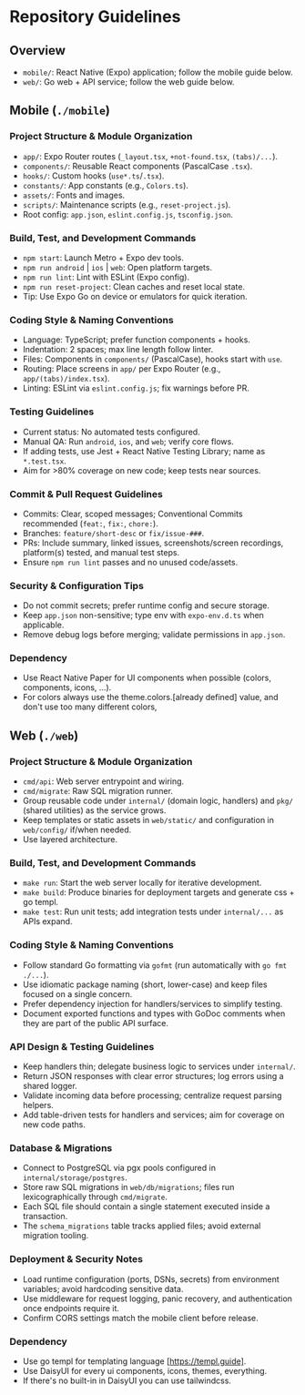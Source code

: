 # Repository Guidelines

## Overview
- `mobile/`: React Native (Expo) application; follow the mobile guide below.
- `web/`: Go web + API service; follow the web guide below.

## Mobile (`./mobile`)

### Project Structure & Module Organization
- `app/`: Expo Router routes (`_layout.tsx`, `+not-found.tsx`, `(tabs)/...`).
- `components/`: Reusable React components (PascalCase `.tsx`).
- `hooks/`: Custom hooks (`use*.ts`/`.tsx`).
- `constants/`: App constants (e.g., `Colors.ts`).
- `assets/`: Fonts and images.
- `scripts/`: Maintenance scripts (e.g., `reset-project.js`).
- Root config: `app.json`, `eslint.config.js`, `tsconfig.json`.

### Build, Test, and Development Commands
- `npm start`: Launch Metro + Expo dev tools.
- `npm run android` | `ios` | `web`: Open platform targets.
- `npm run lint`: Lint with ESLint (Expo config).
- `npm run reset-project`: Clean caches and reset local state.
- Tip: Use Expo Go on device or emulators for quick iteration.

### Coding Style & Naming Conventions
- Language: TypeScript; prefer function components + hooks.
- Indentation: 2 spaces; max line length follow linter.
- Files: Components in `components/` (PascalCase), hooks start with `use`.
- Routing: Place screens in `app/` per Expo Router (e.g., `app/(tabs)/index.tsx`).
- Linting: ESLint via `eslint.config.js`; fix warnings before PR.

### Testing Guidelines
- Current status: No automated tests configured.
- Manual QA: Run `android`, `ios`, and `web`; verify core flows.
- If adding tests, use Jest + React Native Testing Library; name as `*.test.tsx`.
- Aim for >80% coverage on new code; keep tests near sources.

### Commit & Pull Request Guidelines
- Commits: Clear, scoped messages; Conventional Commits recommended (`feat:`, `fix:`, `chore:`).
- Branches: `feature/short-desc` or `fix/issue-###`.
- PRs: Include summary, linked issues, screenshots/screen recordings, platform(s) tested, and manual test steps.
- Ensure `npm run lint` passes and no unused code/assets.

### Security & Configuration Tips
- Do not commit secrets; prefer runtime config and secure storage.
- Keep `app.json` non-sensitive; type env with `expo-env.d.ts` when applicable.
- Remove debug logs before merging; validate permissions in `app.json`.

### Dependency
- Use React Native Paper for UI components when possible (colors, components, icons, ...).
- For colors always use the theme.colors.[already defined] value, and don't use too many different colors, 

## Web (`./web`)

### Project Structure & Module Organization
- `cmd/api`: Web server entrypoint and wiring.
- `cmd/migrate`: Raw SQL migration runner.
- Group reusable code under `internal/` (domain logic, handlers) and `pkg/` (shared utilities) as the service grows.
- Keep templates or static assets in `web/static/` and configuration in `web/config/` if/when needed.
- Use layered architecture.

### Build, Test, and Development Commands
- `make run`: Start the web server locally for iterative development.
- `make build`: Produce binaries for deployment targets and generate css + go templ.
- `make test`: Run unit tests; add integration tests under `internal/...` as APIs expand.

### Coding Style & Naming Conventions
- Follow standard Go formatting via `gofmt` (run automatically with `go fmt ./...`).
- Use idiomatic package naming (short, lower-case) and keep files focused on a single concern.
- Prefer dependency injection for handlers/services to simplify testing.
- Document exported functions and types with GoDoc comments when they are part of the public API surface.

### API Design & Testing Guidelines
- Keep handlers thin; delegate business logic to services under `internal/`.
- Return JSON responses with clear error structures; log errors using a shared logger.
- Validate incoming data before processing; centralize request parsing helpers.
- Add table-driven tests for handlers and services; aim for coverage on new code paths.

### Database & Migrations
- Connect to PostgreSQL via pgx pools configured in `internal/storage/postgres`.
- Store raw SQL migrations in `web/db/migrations`; files run lexicographically through `cmd/migrate`.
- Each SQL file should contain a single statement executed inside a transaction.
- The `schema_migrations` table tracks applied files; avoid external migration tooling.

### Deployment & Security Notes
- Load runtime configuration (ports, DSNs, secrets) from environment variables; avoid hardcoding sensitive data.
- Use middleware for request logging, panic recovery, and authentication once endpoints require it.
- Confirm CORS settings match the mobile client before release.

### Dependency
- Use go templ for templating language [https://templ.guide].
- Use DaisyUI for every ui components, icons, themes, everything.
- If there's no built-in in DaisyUI you can use tailwindcss.


